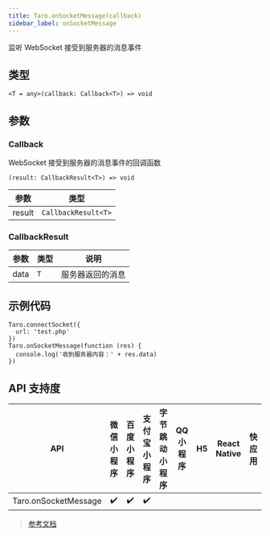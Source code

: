 ```yaml
---
title: Taro.onSocketMessage(callback)
sidebar_label: onSocketMessage
---
```


监听 WebSocket 接受到服务器的消息事件

## 类型

```tsx
<T = any>(callback: Callback<T>) => void
```

## 参数

### Callback

WebSocket 接受到服务器的消息事件的回调函数

```tsx
(result: CallbackResult<T>) => void
```

| 参数 | 类型 |
| --- | --- |
| result | `CallbackResult<T>` |

### CallbackResult

| 参数 | 类型 | 说明 |
| --- | --- | --- |
| data | `T` | 服务器返回的消息 |

## 示例代码

```tsx
Taro.connectSocket({
  url: 'test.php'
})
Taro.onSocketMessage(function (res) {
  console.log('收到服务器内容：' + res.data)
})
```

## API 支持度

| API | 微信小程序 | 百度小程序 | 支付宝小程序 | 字节跳动小程序 | QQ 小程序 | H5 | React Native | 快应用 |
| :---: | :---: | :---: | :---: | :---: | :---: | :---: | :---: | :---: |
| Taro.onSocketMessage | ✔️ | ✔️ | ✔️ |  |  |  |  |  |

> [参考文档](https://developers.weixin.qq.com/miniprogram/dev/api/network/websocket/wx.onSocketMessage.html)
